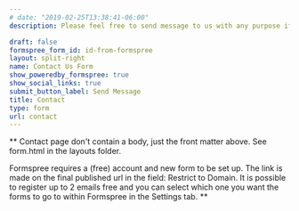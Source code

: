 ```yaml
---
# date: "2019-02-25T13:38:41-06:00"
description: Please feel free to send message to us with any purpose if you are interested.<br><br>We are also looking for highly-motivated Ph.D. students to work on cutting-edge problems in scholarly data mining & analytics, and data-driven science of science. Students with background in **NLP**, **machine learning**, **statististics** and **information science** are welcome to apply.

draft: false
formspree_form_id: id-from-formspree
layout: split-right
name: Contact Us Form
show_poweredby_formspree: true
show_social_links: true
submit_button_label: Send Message
title: Contact
type: form
url: contact
---
```


** Contact page don't contain a body, just the front matter above.
See form.html in the layouts folder.

Formspree requires a (free) account and new form to be set up. The link is made on the final published url in the field: Restrict to Domain. It is possible to register up to 2 emails free and you can select which one you want the forms to go to within Formspree in the Settings tab.
**
